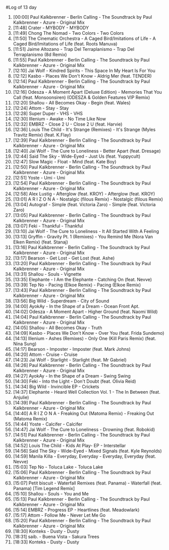 #Log of 13 day

1. [00:00] Paul Kalkbrenner - Berlin Calling - The Soundtrack by Paul Kalkbrenner - Azure - Original Mix
1. [11:48] Crater - MYBODY - MYBODY
1. [11:49] Chong The Nomad - Two Colors - Two Colors
1. [11:50] The Cinematic Orchestra - A Caged Bird/Imitations of Life - A Caged Bird/Imitations of Life (feat. Roots Manuva)
1. [11:51] Jaime Altozano - Trap Del Terraplanismo - Trap Del Terraplanismo (8d Remix)
1. [11:55] Paul Kalkbrenner - Berlin Calling - The Soundtrack by Paul Kalkbrenner - Azure - Original Mix
1. [12:10] Jai Wolf - Kindred Spirits - This Space In My Heart Is For You
1. [12:12] Kasbo - Places We Don't Know - Aldrig Mer (feat. TENDER)
1. [12:14] Paul Kalkbrenner - Berlin Calling - The Soundtrack by Paul Kalkbrenner - Azure - Original Mix
1. [12:16] Odesza - A Moment Apart (Deluxe Edition) - Memories That You Call (feat. Monsoonsiren) (ODESZA & Golden Features VIP Remix)
1. [12:20] Shallou - All Becomes Okay - Begin (feat. Wales)
1. [12:24] Attom - Stay - Stay
1. [12:28] Super Duper - VHS - VHS
1. [12:30] Illenium - Awake - No Time Like Now
1. [12:32] EMBRZ - Close 2 U - Close 2 U (feat. Harvie)
1. [12:36] Louis The Child - It's Strange (Remixes) - It's Strange (Myles Travitz Remix) (feat. K.Flay)
1. [12:39] Paul Kalkbrenner - Berlin Calling - The Soundtrack by Paul Kalkbrenner - Azure - Original Mix
1. [12:40] Jai Wolf - The Cure to Loneliness - Better Apart (feat. Dresage)
1. [12:44] Said The Sky - Wide-Eyed - Just Us (feat. Yuppycult)
1. [12:47] Slow Magic - Float - Mind (feat. Kate Boy)
1. [12:50] Paul Kalkbrenner - Berlin Calling - The Soundtrack by Paul Kalkbrenner - Azure - Original Mix
1. [12:51] Yoste - Umi - Umi
1. [12:54] Paul Kalkbrenner - Berlin Calling - The Soundtrack by Paul Kalkbrenner - Azure - Original Mix
1. [12:58] Alex Lustig - Afterglow (feat. KROY) - Afterglow (feat. KROY)
1. [13:01] A R I Z O N A - Nostalgic (filous Remix) - Nostalgic (filous Remix)
1. [13:04] Autograf - Simple (feat. Victoria Zaro) - Simple (feat. Victoria Zaro)
1. [13:05] Paul Kalkbrenner - Berlin Calling - The Soundtrack by Paul Kalkbrenner - Azure - Original Mix
1. [13:07] Feki - Thankful - Thankful
1. [13:10] Jai Wolf - The Cure to Loneliness - It All Started With A Feeling
1. [13:13] Gryffin - Gravity Pt. 1 (Remixes) - You Remind Me (Nora Van Elken Remix) (feat. Stanaj)
1. [13:16] Paul Kalkbrenner - Berlin Calling - The Soundtrack by Paul Kalkbrenner - Azure - Original Mix
1. [13:17] Bearson - Get Lost - Get Lost (feat. Ashe)
1. [13:20] Paul Kalkbrenner - Berlin Calling - The Soundtrack by Paul Kalkbrenner - Azure - Original Mix
1. [13:31] Shallou - Souls - Vignette
1. [13:35] Elephante - I Am the Elephante - Catching On (feat. Nevve)
1. [13:39] Tep No - Pacing (Elkoe Remix) - Pacing (Elkoe Remix)
1. [13:43] Paul Kalkbrenner - Berlin Calling - The Soundtrack by Paul Kalkbrenner - Azure - Original Mix
1. [13:56] Big Wild - Superdream - City of Sound
1. [14:00] AyokAy - In the Shape of a Dream - Ocean Front Apt.
1. [14:02] Odesza - A Moment Apart - Higher Ground (feat. Naomi Wild)
1. [14:04] Paul Kalkbrenner - Berlin Calling - The Soundtrack by Paul Kalkbrenner - Azure - Original Mix
1. [14:05] Shallou - All Becomes Okay - Truth
1. [14:09] Kasbo - Places We Don't Know - Over You (feat. Frida Sundemo)
1. [14:13] Illenium - Ashes (Remixes) - Only One (Kill Paris Remix) (feat. Nina Sung)
1. [14:17] Bearson - Imposter - Imposter (feat. Mark Johns)
1. [14:20] Attom - Cruise - Cruise
1. [14:23] Jai Wolf - Starlight - Starlight (feat. Mr Gabriel)
1. [14:26] Paul Kalkbrenner - Berlin Calling - The Soundtrack by Paul Kalkbrenner - Azure - Original Mix
1. [14:27] AyokAy - In the Shape of a Dream - Swing Swing
1. [14:30] Feki - Into the Light - Don't Doubt (feat. Olivia Reid)
1. [14:34] Big Wild - Invincible EP - Crickets
1. [14:37] Elephante - Heard Well Collection Vol. 1 - The In Between (feat. Anjulie)
1. [14:39] Paul Kalkbrenner - Berlin Calling - The Soundtrack by Paul Kalkbrenner - Azure - Original Mix
1. [14:40] A R I Z O N A - Freaking Out (Matoma Remix) - Freaking Out (Matoma Remix)
1. [14:44] Yoste - Calcifer - Calcifer
1. [14:47] Jai Wolf - The Cure to Loneliness - Drowning (feat. Robokid)
1. [14:51] Paul Kalkbrenner - Berlin Calling - The Soundtrack by Paul Kalkbrenner - Azure - Original Mix
1. [14:52] Louis The Child - Kids At Play- EP - Interstellar
1. [14:56] Said The Sky - Wide-Eyed - Mixed Signals (feat. Kyle Reynolds)
1. [14:59] Manila Killa - Everyday, Everyday - Everyday, Everyday (feat. Nevve)
1. [15:03] Tep No - Toluca Lake - Toluca Lake
1. [15:06] Paul Kalkbrenner - Berlin Calling - The Soundtrack by Paul Kalkbrenner - Azure - Original Mix
1. [15:07] Petit biscuit - Waterfall Remixes (feat. Panama) - Waterfall (feat. Panama) [Tim Legend Remix]
1. [15:10] Shallou - Souls - You and Me
1. [15:13] Paul Kalkbrenner - Berlin Calling - The Soundtrack by Paul Kalkbrenner - Azure - Original Mix
1. [15:14] EMBRZ - Progress EP - Heartlines (feat. Meadowlark)
1. [15:17] Attom - Follow Me - Never Let Me Go
1. [15:20] Paul Kalkbrenner - Berlin Calling - The Soundtrack by Paul Kalkbrenner - Azure - Original Mix
1. [18:30] Konteks - Dusty - Dusty
1. [18:31] saib. - Buena Vista - Sakura Trees
1. [18:33] Konteks - Dusty - Dusty
